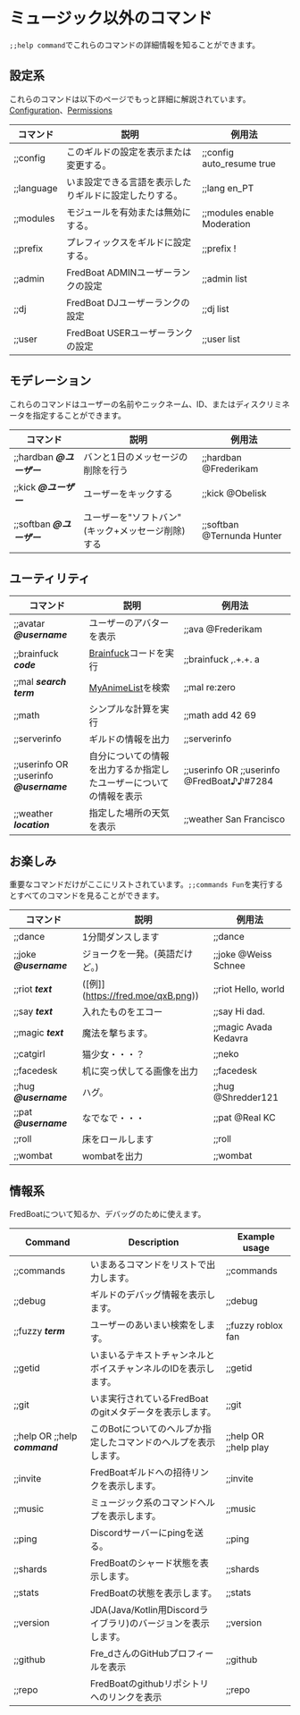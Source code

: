 # ミュージック以外のコマンド

`;;help command`でこれらのコマンドの詳細情報を知ることができます。

## 設定系
これらのコマンドは以下のページでもっと詳細に解説されています。 [Configuration](/docs/configuration)、[Permissions](/docs/permissions)

| コマンド                    | 説明                                                           | 例用法                               |
|----------------------------|-----------------------------------------------------------------------|---------------------------------------------|
| ;;config                   | このギルドの設定を表示または変更する。                                      | ;;config auto_resume true                   |
| ;;language                 | いま設定できる言語を表示したりギルドに設定したりする。                         | ;;lang en_PT                                |
| ;;modules                  | モジュールを有効または無効にする。                                          | ;;modules enable Moderation                 |
| ;;prefix                   | プレフィックスをギルドに設定する。                                          | ;;prefix !                                  |
| ;;admin                    | FredBoat ADMINユーザーランクの設定                                        | ;;admin list                                |
| ;;dj                       | FredBoat DJユーザーランクの設定                                           | ;;dj list                                   |
| ;;user                     | FredBoat USERユーザーランクの設定                                         | ;;user list                                 |


## モデレーション
これらのコマンドはユーザーの名前やニックネーム、ID、またはディスクリミネータを指定することができます。

| コマンド                    | 説明                                                           | 例用法                               |
|----------------------------|-----------------------------------------------------------------------|---------------------------------------------|
| ;;hardban ***@ユーザー***      | バンと1日のメッセージの削除を行う              | ;;hardban @Frederikam                       |
| ;;kick ***@ユーザー***         | ユーザーをキックする                                          | ;;kick @ObeIisk                             |
| ;;softban ***@ユーザー***      | ユーザーを"ソフトバン"(キック+メッセージ削除)する | ;;softban @Ternunda Hunter          |


## ユーティリティ

| コマンド                    | 説明                                                           | 例用法                               |
|----------------------------|-----------------------------------------------------------------------|---------------------------------------------|
| ;;avatar ***@username***   | ユーザーのアバターを表示                                         | ;;ava @Frederikam                           |
| ;;brainfuck ***code***     | [Brainfuck](https://en.wikipedia.org/wiki/Brainfuck)コードを実行    | ;;brainfuck ,.+.+. a                        |
| ;;mal ***search term***    | [MyAnimeList](https://myanimelist.net/)を検索  | ;;mal re:zero                               |
| ;;math                     | シンプルな計算を実行                                           | ;;math add 42 69                            |
| ;;serverinfo               | ギルドの情報を出力             | ;;serverinfo                                |
| ;;userinfo OR ;;userinfo ***@username*** | 自分についての情報を出力するか指定したユーザーについての情報を表示 | ;;userinfo OR ;;userinfo @FredBoat♪♪#7284 |
| ;;weather ***location***   | 指定した場所の天気を表示                                  | ;;weather San Francisco                     |


## お楽しみ
重要なコマンドだけがここにリストされています。`;;commands Fun`を実行するとすべてのコマンドを見ることができます。

| コマンド                    | 説明                                                           | 例用法                               |
|----------------------------|-----------------------------------------------------------------------|---------------------------------------------|
| ;;dance                    | 1分間ダンスします                                                   | ;;dance                                     |
| ;;joke ***@username***     | ジョークを一発。(英語だけど。)                                             | ;;joke @Weiss Schnee                        |
| ;;riot ***text***          | ([例]](https://fred.moe/qxB.png))                   | ;;riot Hello, world                         |
| ;;say ***text***           | 入れたものをエコー                                         | ;;say Hi dad.                               |
| ;;magic ***text***         | 魔法を撃ちます。                                                        | ;;magic Avada Kedavra                       |
| ;;catgirl                  | 猫少女・・・？                                                       | ;;neko                                      |
| ;;facedesk                 | 机に突っ伏してる画像を出力                                           | ;;facedesk                                  |
| ;;hug ***@username***      | ハグ。                                                         | ;;hug @Shredder121                          |
| ;;pat ***@username***      | なでなで・・・                                                         | ;;pat @Real KC                              |
| ;;roll                     | 床をロールします                                                          | ;;roll                                      |
| ;;wombat                   | wombatを出力                                                        | ;;wombat                                    |


## 情報系

FredBoatについて知るか、デバッグのために使えます。

| Command                    | Description                                                           | Example usage                               |
|----------------------------|-----------------------------------------------------------------------|---------------------------------------------|
| ;;commands                 | いまあるコマンドをリストで出力します。                                              | ;;commands                                  |
| ;;debug                    | ギルドのデバッグ情報を表示します。                              | ;;debug                                     |
| ;;fuzzy ***term***         | ユーザーのあいまい検索をします。                             | ;;fuzzy roblox fan                          |
| ;;getid                    | いまいるテキストチャンネルとボイスチャンネルのIDを表示します。           | ;;getid                                     |
| ;;git                      | いま実行されているFredBoatのgitメタデータを表示します。   | ;;git                                       |
| ;;help OR ;;help ***command*** | このBotについてのヘルプか指定したコマンドのヘルプを表示します。                | ;;help OR ;;help play                       |
| ;;invite                   | FredBoatギルドへの招待リンクを表示します。                                      | ;;invite                                    |
| ;;music                    | ミュージック系のコマンドヘルプを表示します。                         | ;;music                                     |
| ;;ping                     | Discordサーバーにpingを送る。                                           | ;;ping                                      |
| ;;shards                   | FredBoatのシャード状態を表示します。                           | ;;shards                                    |
| ;;stats                    | FredBoatの状態を表示します。                                  | ;;stats                                     |
| ;;version                  | JDA(Java/Kotlin用Discordライブラリ)のバージョンを表示します。        | ;;version                                   |
| ;;github                   | Fre_dさんのGitHubプロフィールを表示                                | ;;github                                    |
| ;;repo                     | FredBoatのgithubリポシトリへのリンクを表示                          | ;;repo                                      |
